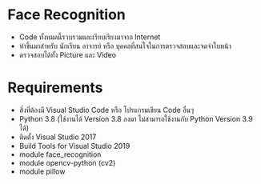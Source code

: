 # Face Recognition
- Code ทั้งหมดนี้รวบรวมและเรียบเรียงมาจาก Internet
- ทำขึ้นมาสำหรับ นักเรียน อาจารย์ หรือ บุคคลที่สนใจในการตรวจสอบและจดจำใบหน้า
- ตรวจสอบได้ทั้ง Picture และ Video
# Requirements
- สิ่งที่ต้องมี Visual Studio Code หรือ โปรแกรมเขียน Code อื่นๆ
- Python 3.8 (ใช้งานได้ Version 3.8 ลงมา ไม่สามารถใช้งานกับ Python Version 3.9 ได้)
- ติดตั้ง Visual Studio 2017
- Build Tools for Visual Studio 2019
- module face_recognition
- module opencv-python (cv2)
- module pillow
